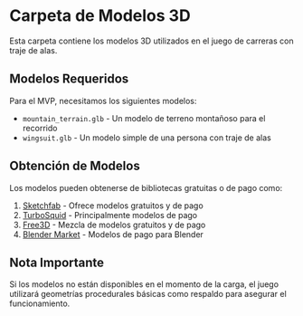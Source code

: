 # Carpeta de Modelos 3D

Esta carpeta contiene los modelos 3D utilizados en el juego de carreras con traje de alas.

## Modelos Requeridos

Para el MVP, necesitamos los siguientes modelos:

- `mountain_terrain.glb` - Un modelo de terreno montañoso para el recorrido
- `wingsuit.glb` - Un modelo simple de una persona con traje de alas

## Obtención de Modelos

Los modelos pueden obtenerse de bibliotecas gratuitas o de pago como:

1. [Sketchfab](https://sketchfab.com/) - Ofrece modelos gratuitos y de pago
2. [TurboSquid](https://www.turbosquid.com/) - Principalmente modelos de pago
3. [Free3D](https://free3d.com/) - Mezcla de modelos gratuitos y de pago
4. [Blender Market](https://blendermarket.com/) - Modelos de pago para Blender

## Nota Importante

Si los modelos no están disponibles en el momento de la carga, el juego utilizará geometrías procedurales básicas como respaldo para asegurar el funcionamiento. 